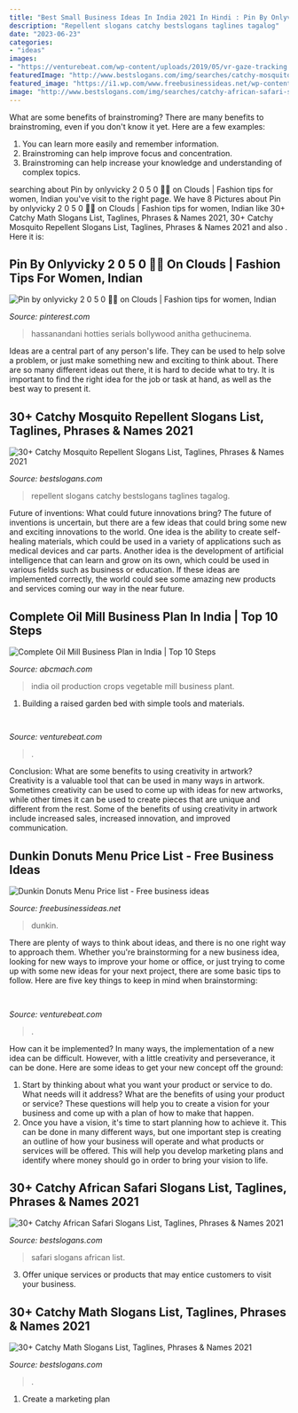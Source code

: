 ```yaml
---
title: "Best Small Business Ideas In India 2021 In Hindi : Pin By Onlyvicky 2 0 5 0 🤳🏻 On Clouds"
description: "Repellent slogans catchy bestslogans taglines tagalog"
date: "2023-06-23"
categories:
- "ideas"
images:
- "https://venturebeat.com/wp-content/uploads/2019/05/vr-gaze-tracking.png"
featuredImage: "http://www.bestslogans.com/img/searches/catchy-mosquito-repellent-slogans-list-201907_0930.png"
featured_image: "https://i1.wp.com/www.freebusinessideas.net/wp-content/uploads/2019/02/dunkin-donuts-menu-with-prices.png?resize=696%2C928&amp;ssl=1"
image: "http://www.bestslogans.com/img/searches/catchy-african-safari-slogans-list-201805_0723.png"
---
```



What are some benefits of brainstroming?
There are many benefits to brainstroming, even if you don't know it yet. Here are a few examples: 
1. You can learn more easily and remember information. 
2. Brainstroming can help improve focus and concentration. 
3. Brainstroming can help increase your knowledge and understanding of complex topics.

	

		
searching about Pin by onlyvicky 2 0 5 0 🤳🏻 on Clouds | Fashion tips for women, Indian you've visit to the right page. We have 8 Pictures about Pin by onlyvicky 2 0 5 0 🤳🏻 on Clouds | Fashion tips for women, Indian like 30+ Catchy Math Slogans List, Taglines, Phrases &amp; Names 2021, 30+ Catchy Mosquito Repellent Slogans List, Taglines, Phrases &amp; Names 2021 and also . Here it is:
		
    
## Pin By Onlyvicky 2 0 5 0 🤳🏻 On Clouds | Fashion Tips For Women, Indian

<img loading=lazy src="https://i.pinimg.com/originals/7e/17/3c/7e173ce8bacdbdc215f06478d8a5d1b2.jpg" onerror="this.onerror=null;this.src='https://tse4.mm.bing.net/th?id=OIP.wDAxHamtFBa0rmF2s7LqlwHaJP&amp;pid=15.1';" alt="Pin by onlyvicky 2 0 5 0 🤳🏻 on Clouds | Fashion tips for women, Indian">

_Source: pinterest.com_

>hassanandani hotties serials bollywood anitha gethucinema. 

	

Ideas are a central part of any person's life. They can be used to help solve a problem, or just make something new and exciting to think about. There are so many different ideas out there, it is hard to decide what to try. It is important to find the right idea for the job or task at hand, as well as the best way to present it.

    
## 30+ Catchy Mosquito Repellent Slogans List, Taglines, Phrases &amp; Names 2021

<img loading=lazy src="http://www.bestslogans.com/img/searches/catchy-mosquito-repellent-slogans-list-201907_0930.png" onerror="this.onerror=null;this.src='https://tse3.mm.bing.net/th?id=OIP.BpsLYzyqDjerLoWeJDNBrwHaGL&amp;pid=15.1';" alt="30+ Catchy Mosquito Repellent Slogans List, Taglines, Phrases &amp; Names 2021">

_Source: bestslogans.com_

>repellent slogans catchy bestslogans taglines tagalog. 

	

Future of inventions: What could future innovations bring?
The future of inventions is uncertain, but there are a few ideas that could bring some new and exciting innovations to the world. One idea is the ability to create self-healing materials, which could be used in a variety of applications such as medical devices and car parts. Another idea is the development of artificial intelligence that can learn and grow on its own, which could be used in various fields such as business or education. If these ideas are implemented correctly, the world could see some amazing new products and services coming our way in the near future.

    
## Complete Oil Mill Business Plan In India | Top 10 Steps

<img loading=lazy src="https://www.abcmach.com/uploads/allimg/India-oil-crops.jpg" onerror="this.onerror=null;this.src='https://tse3.mm.bing.net/th?id=OIP.sUsJvl_2MJbuvupBpUHttwHaEn&amp;pid=15.1';" alt="Complete Oil Mill Business Plan in India | Top 10 Steps">

_Source: abcmach.com_

>india oil production crops vegetable mill business plant. 

	

1. Building a raised garden bed with simple tools and materials.

    
## 

<img loading=lazy src="https://venturebeat.com/wp-content/uploads/2019/05/vr-gaze-tracking.png" onerror="this.onerror=null;this.src='https://tse2.mm.bing.net/th?id=OIP.bt9LbvnMIfFEFL8Y69jjNAHaEH&amp;pid=15.1';" alt="">

_Source: venturebeat.com_

>. 

	

Conclusion: What are some benefits to using creativity in artwork?
Creativity is a valuable tool that can be used in many ways in artwork. Sometimes creativity can be used to come up with ideas for new artworks, while other times it can be used to create pieces that are unique and different from the rest. Some of the benefits of using creativity in artwork include increased sales, increased innovation, and improved communication.

    
## Dunkin Donuts Menu Price List - Free Business Ideas

<img loading=lazy src="https://i1.wp.com/www.freebusinessideas.net/wp-content/uploads/2019/02/dunkin-donuts-menu-with-prices.png?resize=696%2C928&amp;ssl=1" onerror="this.onerror=null;this.src='https://tse3.mm.bing.net/th?id=OIP.eBJbhGY7L3FlNereLbCyGwHaJ4&amp;pid=15.1';" alt="Dunkin Donuts Menu Price list - Free business ideas">

_Source: freebusinessideas.net_

>dunkin. 

	

There are plenty of ways to think about ideas, and there is no one right way to approach them. Whether you're brainstorming for a new business idea, looking for new ways to improve your home or office, or just trying to come up with some new ideas for your next project, there are some basic tips to follow. Here are five key things to keep in mind when brainstorming: 

    
## 

<img loading=lazy src="https://venturebeat.com/wp-content/uploads/2019/10/prodisplayxdr-e1571863899368.jpg" onerror="this.onerror=null;this.src='https://tse1.mm.bing.net/th?id=OIP.etRZIC8tRas9CC1Rm0xAJQHaEl&amp;pid=15.1';" alt="">

_Source: venturebeat.com_

>. 

	

How can it be implemented?
In many ways, the implementation of a new idea can be difficult. However, with a little creativity and perseverance, it can be done. Here are some ideas to get your new concept off the ground: 
1. Start by thinking about what you want your product or service to do. What needs will it address? What are the benefits of using your product or service? These questions will help you to create a vision for your business and come up with a plan of how to make that happen. 
2. Once you have a vision, it's time to start planning how to achieve it. This can be done in many different ways, but one important step is creating an outline of how your business will operate and what products or services will be offered. This will help you develop marketing plans and identify where money should go in order to bring your vision to life.

    
## 30+ Catchy African Safari Slogans List, Taglines, Phrases &amp; Names 2021

<img loading=lazy src="http://www.bestslogans.com/img/searches/catchy-african-safari-slogans-list-201805_0723.png" onerror="this.onerror=null;this.src='https://tse3.mm.bing.net/th?id=OIP.6E-Ol3PezSoS5gbi0vmAKQHaGL&amp;pid=15.1';" alt="30+ Catchy African Safari Slogans List, Taglines, Phrases &amp; Names 2021">

_Source: bestslogans.com_

>safari slogans african list. 

	

3. Offer unique services or products that may entice customers to visit your business.

    
## 30+ Catchy Math Slogans List, Taglines, Phrases &amp; Names 2021

<img loading=lazy src="http://www.bestslogans.com/img/searches/catchy-math-slogans-list-201907_1424.png" onerror="this.onerror=null;this.src='https://tse3.mm.bing.net/th?id=OIP.pMF4Tbv3AR7qf9LAFHEuzwHaGL&amp;pid=15.1';" alt="30+ Catchy Math Slogans List, Taglines, Phrases &amp; Names 2021">

_Source: bestslogans.com_

>. 

	

1. Create a marketing plan 

